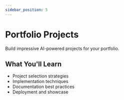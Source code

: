 ```yaml
---
sidebar_position: 5
---
```


# Portfolio Projects

Build impressive AI-powered projects for your portfolio.

## What You'll Learn

- Project selection strategies
- Implementation techniques
- Documentation best practices
- Deployment and showcase 